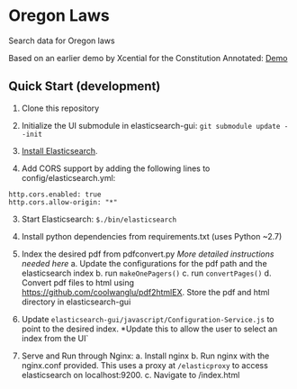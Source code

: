 # Oregon Laws
Search data for Oregon laws

Based on an earlier demo by Xcential for the Constitution Annotated:
[Demo](http://ca.linkedlegislation.com)

## Quick Start (development)
1. Clone this repository
2. Initialize the UI submodule in elasticsearch-gui:
`git submodule update --init`

3. [Install Elasticsearch](https://www.elastic.co/guide/en/elasticsearch/reference/current/_installation.html). 

2. Add CORS support by adding the following lines to config/elasticsearch.yml:
```
http.cors.enabled: true
http.cors.allow-origin: "*"
```

3. Start Elasticsearch: `$./bin/elasticsearch`
4. Install python dependencies from requirements.txt (uses Python ~2.7)
5. Index the desired pdf from pdfconvert.py *More detailed instructions needed here*
    a. Update the configurations for the pdf path and the elasticsearch index
    b. run `makeOnePagers()`
    c. run `convertPages()`
    d. Convert pdf files to html using https://github.com/coolwanglu/pdf2htmlEX. Store the pdf and html directory in elasticsearch-gui
6. Update `elasticsearch-gui/javascript/Configuration-Service.js` to point to the desired index. *Update this to allow the user to select an index from the UI`

7. Serve and Run through Nginx:
    a. Install nginx
    b. Run nginx with the nginx.conf provided. This uses a proxy at `/elasticproxy` to access elasticsearch on localhost:9200.
    c. Navigate to /index.html




